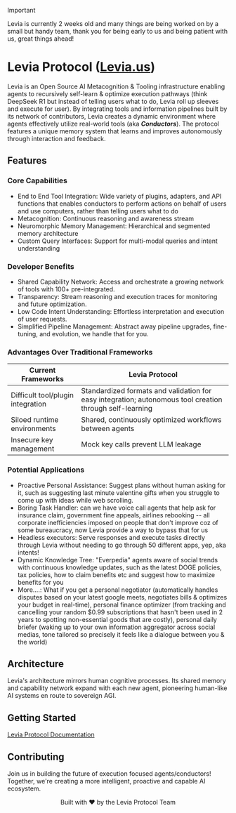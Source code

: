 > [!IMPORTANT]
> Levia is currently 2 weeks old and many things are being worked on by a small but handy team, thank you for being early to us and being patient with us, great things ahead!

# Levia Protocol ([Levia.us](https://levia.us/))

Levia is an Open Source AI Metacognition & Tooling infrastructure enabling agents to recursively self-learn & optimize execution pathways (think DeepSeek R1 but instead of telling users what to do, Levia roll up sleeves and execute for user).
By integrating tools and information pipelines built by its network of contributors, Levia creates a dynamic environment where agents effectively utilize real-world tools (aka **_Conductors_**). The protocol features a unique memory system that learns and improves autonomously through interaction and feedback.

## Features

### Core Capabilities

- End to End Tool Integration: Wide variety of plugins, adapters, and API functions that enables conductors to perform actions on behalf of users and use computers, rather than telling users what to do
- Metacognition: Continuous reasoning and awareness stream
- Neuromorphic Memory Management: Hierarchical and segmented memory architecture  
- Custom Query Interfaces: Support for multi-modal queries and intent understanding

### Developer Benefits

- Shared Capability Network: Access and orchestrate a growing network of tools with 100+ pre-integrated.
- Transparency: Stream reasoning and execution traces for monitoring and future optimization.
- Low Code Intent Understanding: Effortless interpretation and execution of user requests.
- Simplified Pipeline Management: Abstract away pipeline upgrades, fine-tuning, and evolution, we handle that for you.

### Advantages Over Traditional Frameworks

| Current Frameworks | Levia Protocol |
|-------------------|----------------|
| Difficult tool/plugin integration | Standardized formats and validation for easy integration; autonomous tool creation through self-learning |
| Siloed runtime environments | Shared, continuously optimized workflows between agents |
| Insecure key management | Mock key calls prevent LLM leakage |

### Potential Applications

- Proactive Personal Assistance: Suggest plans without human asking for it, such as suggesting last minute valentine gifts when you struggle to come up with ideas while web scrolling.
- Boring Task Handler: can we have voice call agents that help ask for insurance claim, government fine appeals, airlines rebooking --  all corporate inefficiencies imposed on people that don't improve coz of some bureaucracy, now Levia provide a way to bypass that for us
- Headless executors: Serve responses and execute tasks directly through Levia without needing to go through 50 different apps, yep, aka intents!
- Dynamic Knowledge Tree: "Everpedia" agents aware of social trends with continuous knowledge updates, such as the latest DOGE policies, tax policies, how to claim benefits etc and suggest how to maximize benefits for you
- More....: What if you get a personal negotiator (automatically handles disputes based on your latest google meets, negotiates bills & optimizes your budget in real-time), personal finance optimizer (from tracking and cancelling your random $0.99 subscriptions that hasn't been used in 2 years to spotting non-essential goods that are costly), personal daily briefer (waking up to your own information aggregator across social medias, tone tailored so precisely it feels like a dialogue between you & the world) 

## Architecture

Levia's architecture mirrors human cognitive processes. Its shared memory and capability network expand with each new agent, pioneering human-like AI systems en route to sovereign AGI.

## Getting Started

[Levia Protocol Documentation](https://leviaprotocol.gitbook.io/)

## Contributing

Join us in building the future of execution focused agents/conductors! Together, we're creating a more intelligent, proactive and capable AI ecosystem.

<p align="center">Built with ❤️ by the Levia Protocol Team</p>
